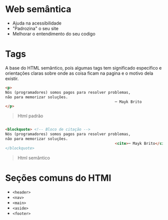 # Web semântica

- Ajuda na acessibilidade
- "Padrozina" o seu site
- Melhorar o entendimento do seu codigo

# Tags

A base do HTML semântico, poís algumas tags tem significado especifico e orientações claras sobre onde as coisa ficam na pagina e o motivo dela existir.

```html
<p>
Nós (programadores) somos pagos para resolver problemas,
não para memorizar soluções.
												 ─ Mayk Brito
</p>
```
> Html padrão

```html

<blockquote> <!-- Bloco de citação -->
Nós (programadores) somos pagos para resolver problemas,
não para memorizar soluções.
												 <cite>─ Mayk Brito</cite><!-- Citou alguem->
</blockquote>

```
> Html semântico

# Seções comuns do HTMl

- `<header>`
- `<nav>`
- `<main>`
- `<aside>`
- `<footer>`

